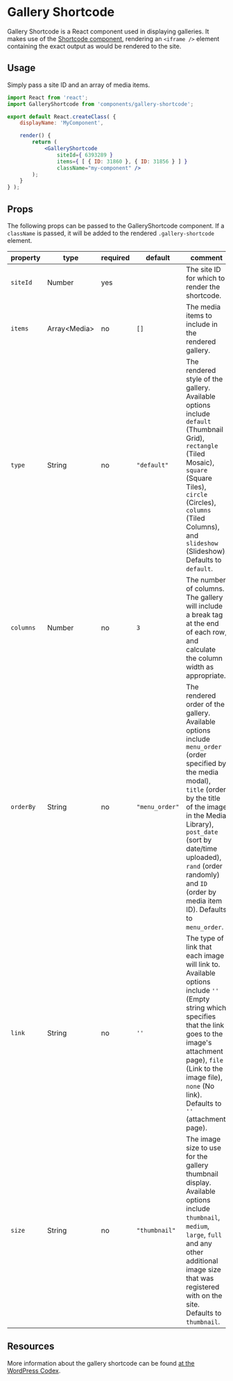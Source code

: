 Gallery Shortcode
=================

Gallery Shortcode is a React component used in displaying galleries. It makes use of the [Shortcode component](../shortcode), rendering an `<iframe />` element containing the exact output as would be rendered to the site.

## Usage

Simply pass a site ID and an array of media items.

```jsx
import React from 'react';
import GalleryShortcode from 'components/gallery-shortcode';

export default React.createClass( {
	displayName: 'MyComponent',

	render() {
		return (
			<GalleryShortcode
				siteId={ 6393289 }
				items={ [ { ID: 31860 }, { ID: 31856 } ] }
				className="my-component" />
		);
	}
} );
```

## Props

The following props can be passed to the GalleryShortcode component. If a `className` is passed, it will be added to the rendered `.gallery-shortcode` element.

| property  | type           | required | default        | comment |
| --------- | -------------- | -------- | -------------- | ------- |
| `siteId`  | Number         | yes      |                | The site ID for which to render the shortcode. |
| `items`   | Array\<Media\> | no       | `[]`           | The media items to include in the rendered gallery. |
| `type`    | String         | no       | `"default"`    | The rendered style of the gallery. Available options include `default` (Thumbnail Grid), `rectangle` (Tiled Mosaic), `square` (Square Tiles), `circle` (Circles), `columns` (Tiled Columns), and `slideshow` (Slideshow). Defaults to `default`. |
| `columns` | Number         | no       | `3`            | The number of columns. The gallery will include a break tag at the end of each row, and calculate the column width as appropriate. |
| `orderBy` | String         | no       | `"menu_order"` | The rendered order of the gallery. Available options include `menu_order` (order specified by the media modal), `title` (order by the title of the image in the Media Library), `post_date` (sort by date/time uploaded), `rand` (order randomly) and `ID` (order by media item ID). Defaults to `menu_order`. |
| `link`    | String         | no       | `''`           | The type of link that each image will link to. Available options include `''` (Empty string which specifies that the link goes to the image's attachment page), `file` (Link to the image file), `none` (No link). Defaults to `''` (attachment page). |
| `size`    | String         | no       | `"thumbnail"`  | The image size to use for the gallery thumbnail display. Available options include `thumbnail`, `medium`, `large`, `full` and any other additional image size that was registered with on the site. Defaults to `thumbnail`. |

## Resources

More information about the gallery shortcode can be found [at the WordPress Codex](https://codex.wordpress.org/Gallery_Shortcode).
